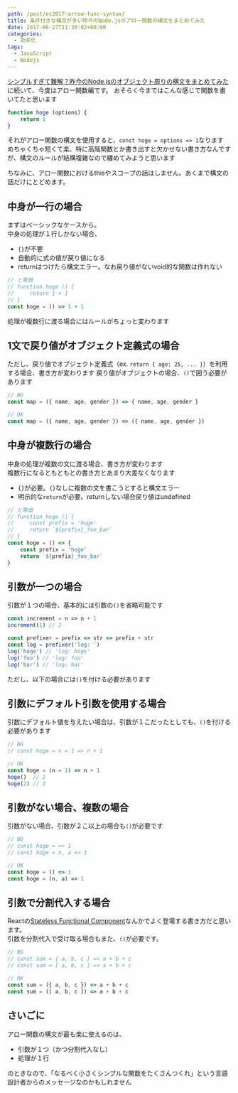 ```yaml
---
path: /post/es2017-arrow-func-syntax/
title: 条件付きな構文が多い昨今のNode.jsのアロー関数の構文をまとめてみた
date: 2017-06-27T11:30:02+00:00
categories:
  - 効率化
tags:
  - JavaScript
  - Nodejs
---
```


[シンプルすぎて難解？昨今のNode.jsのオブジェクト周りの構文をまとめてみた](http://leko.jp/archives/961)に続いて、今度はアロー関数編です。
おそらく今まではこんな感じで関数を書いてたと思います

```js
function hoge (options) {
    return 1
}
```

それがアロー関数の構文を使用すると、`const hoge = options => 1`なります  
めちゃくちゃ短くて楽、特に高階関数とか書き出すと欠かせない書き方なんですが、構文のルールが結構複雑なので纏めてみようと思います

ちなみに、アロー関数におけるthisやスコープの話はしません。あくまで構文の話だけにとどめます。

<!--more-->

中身が一行の場合
----------------------------------------

まずはベーシックなケースから。  
中身の処理が１行しかない場合、

- `{}`が不要
- 自動的に式の値が戻り値になる
- returnはつけたら構文エラー。なお戻り値がないvoid的な関数は作れない

```js
// と等価
// function hoge () {
//     return 1 + 1
// }
const hoge = () => 1 + 1
```

処理が複数行に渡る場合にはルールがちょっと変わります

1文で戻り値がオブジェクト定義式の場合
----------------------------------------

ただし、戻り値でオブジェクト定義式（ex. `return { age: 25, ... }`）を利用する場合、書き方が変わります
戻り値がオブジェクトの場合、`()`で囲う必要があります

```js
// NG
const map = ({ name, age, gender }) => { name, age, gender }

// OK
const map = ({ name, age, gender }) => ({ name, age, gender })
```

中身が複数行の場合
----------------------------------------

中身の処理が複数の文に渡る場合、書き方が変わります  
複数行になるともともとの書き方とあまり大差なくなります

- `{}`が必要。`{}`なしに複数の文を書こうとすると構文エラー
- 明示的な`return`が必要。returnしない場合戻り値はundefined

```js
// と等価
// function hoge () {
//     const prefix = 'hoge'
//     return `${prefix}_foo_bar`
// }
const hoge = () => {
    const prefix = 'hoge'
    return `${prefix}_foo_bar`
}
```

引数が一つの場合
----------------------------------------

引数が１つの場合、基本的には引数の`()`を省略可能です

```js
const increment = n => n + 1
increment(1) // 2

const prefixer = prefix => str => prefix + str
const log = prefixer('log: ')
log('hoge') // 'log: hoge'
log('foo') // 'log: foo'
log('bar') // 'log: bar'
```

ただし、以下の場合には`()`を付ける必要があります

引数にデフォルト引数を使用する場合
----------------------------------------

引数にデフォルト値を与えたい場合は、引数が１こだったとしても、`()`を付ける必要があります

```js
// NG
// const hoge = n = 1 => n + 1

// OK
const hoge = (n = 1) => n + 1
hoge()  // 2
hoge(2) // 3
```

引数がない場合、複数の場合
----------------------------------------

引数がない場合、引数が２こ以上の場合も`()`が必要です

```js
// NG
// const hoge = => 1
// const hoge = n, a => 1

// OK
const hoge = () => 1
const hoge = (n, a) => 1
```

引数で分割代入する場合
----------------------------------------

Reactの[Stateless Functional Component](https://hackernoon.com/react-stateless-functional-components-nine-wins-you-might-have-overlooked-997b0d933dbc)なんかでよく登場する書き方だと思います。  
引数を分割代入で受け取る場合もまた、`()`が必要です。

```js
// NG
// const sum = { a, b, c } => a + b + c
// const sum = [ a, b, c ] => a + b + c

// OK
const sum = ({ a, b, c }) => a + b + c
const sum = ([ a, b, c ]) => a + b + c
```

さいごに
----------------------------------------

アロー関数の構文が最も楽に使えるのは、

- 引数が１つ（かつ分割代入なし）
- 処理が１行

のときなので、「なるべく小さくシンプルな関数をたくさんつくれ」という言語設計者からのメッセージなのかもしれません
